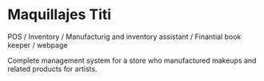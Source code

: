 Maquillajes Titi
====

POS / Inventory / Manufacturig and inventory assistant / Finantial book keeper / webpage

Complete management system for a store who manufactured makeups and related products for artists.
